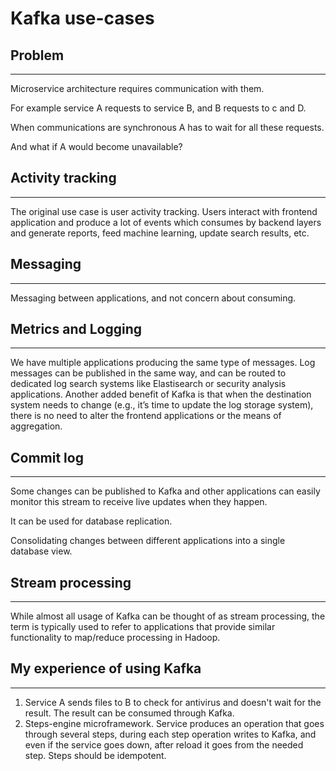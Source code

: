 # Kafka use-cases

## Problem

***

Microservice architecture requires communication with them.

For example service A requests to service B, and B requests to c and D.

When communications are synchronous  A has to wait for all these requests.

And what if A would become unavailable?

## Activity tracking

***

The original use case is user activity tracking. Users interact with frontend application and produce a lot of events which consumes by backend layers and generate reports, feed machine learning, update search results, etc.

## Messaging

***

Messaging between applications, and not concern about consuming.

## Metrics and Logging

***

We have multiple applications producing the same type of messages. Log messages can be published in the same way, and can be routed to dedicated log search systems like Elastisearch or security analysis applications. Another added benefit of Kafka is that when the destination system needs to change (e.g., it’s time to update the log storage system), there is no need to alter the frontend applications or the means of aggregation.

## Commit log

***

Some changes can be published to Kafka and other applications can easily monitor this stream to receive live updates when they happen.

It can be used for database replication.

Consolidating changes between different applications into a single database view.

## Stream processing

***

While almost all usage of Kafka can be thought of as stream processing, the term is typically used to refer to applications that provide similar functionality to map/reduce processing in Hadoop.

## My experience of using Kafka

***

1. Service A sends files to B to check for antivirus and doesn't wait for the result. The result can be consumed through Kafka.
2. Steps-engine microframework. Service produces an operation that goes through several steps, during each step operation writes to Kafka, and even if the service goes down, after reload it goes from the needed step. Steps should be idempotent.
